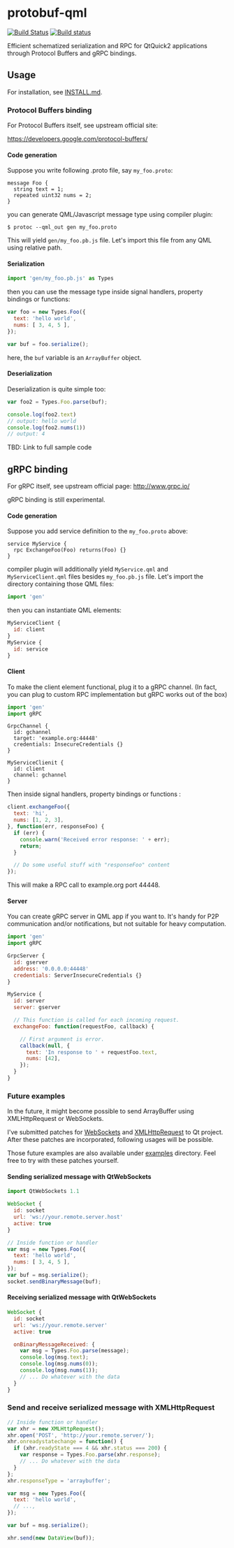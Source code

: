 protobuf-qml
============

[![Build Status](https://travis-ci.org/nsuke/protobuf-qml.svg?branch=master)](https://travis-ci.org/nsuke/protobuf-qml)
[![Build status](https://ci.appveyor.com/api/projects/status/3gaaq96kndvdwvno?svg=true)](https://ci.appveyor.com/project/nsuke/protobuf-qml)

Efficient schematized serialization and RPC for QtQuick2 applications through Protocol Buffers and gRPC bindings.

## Usage

For installation, see [INSTALL.md](INSTALL.md).

### Protocol Buffers binding

For Protocol Buffers itself, see upstream official site:

https://developers.google.com/protocol-buffers/

#### Code generation
Suppose you write following .proto file, say `my_foo.proto`:

```
message Foo {
  string text = 1;
  repeated uint32 nums = 2;
}
```

you can generate QML/Javascript message type using compiler plugin:

```
$ protoc --qml_out gen my_foo.proto
```

This will yield `gen/my_foo.pb.js` file. Let's import this file from any QML using relative path.

#### Serialization

``` javascript
import 'gen/my_foo.pb.js' as Types
```

then you can use the message type inside signal handlers, property bindings or functions:

``` javascript
var foo = new Types.Foo({
  text: 'hello world',
  nums: [ 3, 4, 5 ],
});

var buf = foo.serialize();
```

here, the `buf` variable is an `ArrayBuffer` object.

<!--
You can for example send it to a server using **[XmlHttpRequest](http://doc.qt.io/qt-5/qtqml-javascript-qmlglobalobject.html#xmlhttprequest)** (not yet, wait for Qt 5.7) or pass it to C++ layer. If your use case is remote procedure call, **gRPC** section below might be intersting.
-->

#### Deserialization

Deserialization is quite simple too:

``` javascript
var foo2 = Types.Foo.parse(buf);

console.log(foo2.text)
// output: hello world
console.log(foo2.nums(1))
// output: 4
```

TBD: Link to full sample code

gRPC binding
---
For gRPC itself, see upstream official page: http://www.grpc.io/

gRPC binding is still experimental.

#### Code generation

Suppose you add service definition to the `my_foo.proto` above:

```
service MyService {
  rpc ExchangeFoo(Foo) returns(Foo) {}
}
```

compiler plugin will additionally yield `MyService.qml` and `MyServiceClient.qml` files besides `my_foo.pb.js` file.
Let's import the directory containing those QML files:

```javascript
import 'gen'
```

then you can instantiate QML elements:

```javascript
MyServiceClient {
  id: client
}
MyService {
  id: service
}
```

#### Client

To make the client element functional, plug it to a gRPC channel.
(In fact, you can plug to custom RPC implementation but gRPC works out of the box)

```javascript
import 'gen'
import gRPC
```

```
GrpcChannel {
  id: gchannel
  target: 'example.org:44448'
  credentials: InsecureCredentials {}
}

MyServiceClienit {
  id: client
  channel: gchannel
}
```

Then inside signal handlers, property bindings or functions :

```javascript
client.exchangeFoo({
  text: 'hi',
  nums: [1, 2, 3],
}, function(err, responseFoo) {
  if (err) {
    console.warn('Received error response: ' + err);
    return;
  }

  // Do some useful stuff with "responseFoo" content
});
```

This will make a RPC call to example.org port 44448.

#### Server

You can create gRPC server in QML app if you want to. It's handy for P2P communication and/or notifications, but not suitable for heavy computation.

```javascript
import 'gen'
import gRPC
```

```javascript
GrpcServer {
  id: gserver
  address: '0.0.0.0:44448'
  credentials: ServerInsecureCredentials {}
}

MyService {
  id: server
  server: gserver

  // This function is called for each incoming request.
  exchangeFoo: function(requestFoo, callback) {

    // First argument is error.
    callback(null, {
      text: 'In response to ' + requestFoo.text,
      nums: [42],
    });
  }
}
```

### Future examples

In the future, it might become possible to send ArrayBuffer using XMLHttpRequest or WebSockets.

I've submitted patches for [WebSockets](https://codereview.qt-project.org/#/c/125712/) and [XMLHttpRequest](https://codereview.qt-project.org/#/c/143732/) to Qt project.
After these patches are incorporated, following usages will be possible.

Those future examples are also available under [examples](examples) directory.
Feel free to try with these patches yourself.

#### Sending serialized message with QtWebSockets

``` javascript
import QtWebSockets 1.1
```

``` javascript
WebSocket {
  id: socket
  url: 'ws://your.remote.server.host'
  active: true
}
```

``` javascript
// Inside function or handler
var msg = new Types.Foo({
  text: 'hello world',
  nums: [ 3, 4, 5 ],
});
var buf = msg.serialize();
socket.sendBinaryMessage(buf);
```

#### Receiving serialized message with QtWebSockets

``` javascript
WebSocket {
  id: socket
  url: 'ws://your.remote.server'
  active: true

  onBinaryMessageReceived: {
    var msg = Types.Foo.parse(message);
    console.log(msg.text);
    console.log(msg.nums(0));
    console.log(msg.nums(1));
    // ... Do whatever with the data
  }
}
```

### Send and receive serialized message with XMLHttpRequest


``` javascript
// Inside function or handler
var xhr = new XMLHttpRequest();
xhr.open('POST', 'http://your.remote.server/');
xhr.onreadystatechange = function() {
  if (xhr.readyState === 4 && xhr.status === 200) {
    var response = Types.Foo.parse(xhr.response);
    // ... Do whatever with the data
  }
};
xhr.responseType = 'arraybuffer';

var msg = new Types.Foo({
  text: 'hello world',
  // ...,
});

var buf = msg.serialize();

xhr.send(new DataView(buf));
```
